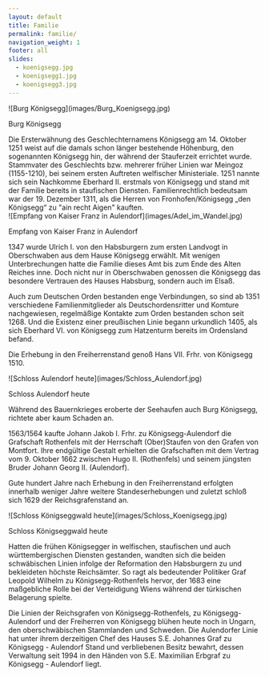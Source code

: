 ```yaml
---
layout: default
title: Familie
permalink: familie/
navigation_weight: 1
footer: all
slides:
  - koenigsegg.jpg
  - koenigsegg1.jpg
  - koenigsegg3.jpg
---
```

<div class='col-sm-6 content' markdown="1">
![Burg Königsegg](images/Burg_Koenigsegg.jpg)
<p>Burg Königsegg</p>
</div>
<div class='col-sm-6 content' markdown="1">
Die Ersterwähnung des Geschlechternamens Königsegg am 14. Oktober 1251 weist auf die damals schon länger bestehende Höhenburg, den sogenannten Königsegg hin, der während der Stauferzeit errichtet wurde. Stammvater des Geschlechts bzw. mehrerer früher Linien war Meingoz (1155-1210), bei seinem ersten Auftreten welfischer Ministeriale. 1251 nannte sich sein Nachkomme Eberhard II. erstmals von Königsegg und stand mit der Familie bereits in staufischen Diensten. Familienrechtlich bedeutsam war der 19. Dezember 1311, als die Herren von Fronhofen/Königsegg „den Königsegg“ zu "ain recht Aigen" kauften.
</div>
<div class="clearfix"></div>
<div class='col-sm-6 content' markdown="1">
![Empfang von Kaiser Franz in Aulendorf](images/Adel_im_Wandel.jpg)
<p>Empfang von Kaiser Franz in Aulendorf</p>
</div>
<div class='col-sm-6 content' markdown="1">
1347 wurde Ulrich I. von den Habsburgern zum ersten Landvogt in Oberschwaben aus dem Hause Königsegg erwählt. Mit wenigen Unterbrechungen hatte die Familie dieses Amt bis zum Ende des Alten Reiches inne. Doch nicht nur in Oberschwaben genossen die Königsegg das besondere Vertrauen des Hauses Habsburg, sondern auch im Elsaß.

Auch zum Deutschen Orden bestanden enge Verbindungen, so sind ab 1351 verschiedene Familienmitglieder als Deutschordensritter und Komture nachgewiesen, regelmäßige Kontakte zum Orden bestanden schon seit 1268. Und die Existenz einer preußischen Linie begann urkundlich 1405, als sich Eberhard VI. von Königsegg zum Hatzenturm bereits im Ordensland befand.

Die Erhebung in den Freiherrenstand genoß Hans VII. Frhr. von Königsegg 1510.
<div class="clearfix"></div>
</div>
<div class='col-sm-6 content' markdown="1">
![Schloss Aulendorf heute](images/Schloss_Aulendorf.jpg)
<p>Schloss Aulendorf heute</p>
</div>
<div class='col-sm-6 content' markdown="1">
Während des Bauernkrieges eroberte der Seehaufen auch Burg Königsegg, richtete aber kaum Schaden an.

1563/1564 kaufte Johann Jakob I. Frhr. zu Königsegg-Aulendorf die Grafschaft Rothenfels mit der Herrschaft (Ober)Staufen von den Grafen von Montfort. Ihre endgültige Gestalt erhielten die Grafschaften mit dem Vertrag vom 9. Oktober 1662 zwischen Hugo II. (Rothenfels) und seinem jüngsten Bruder Johann Georg II. (Aulendorf).

Gute hundert Jahre nach Erhebung in den Freiherrenstand erfolgten innerhalb weniger Jahre weitere Standeserhebungen und zuletzt schloß sich 1629 der Reichsgrafenstand an.
</div>
<div class="clearfix"></div>
<div class='col-sm-6 content' markdown="1">
![Schloss Königseggwald heute](images/Schloss_Koenigsegg.jpg)
<p>Schloss Königseggwald heute</p>
</div>
<div class='col-sm-6 content' markdown="1">
Hatten die frühen Königsegger in welfischen, staufischen und auch württembergischen Diensten gestanden, wandten sich die beiden schwäbischen Linien infolge der Reformation den Habsburgern zu und bekleideten höchste Reichsämter. So ragt als bedeutender Politiker Graf Leopold Wilhelm zu Königsegg-Rothenfels hervor, der 1683 eine maßgebliche Rolle bei der Verteidigung Wiens während der türkischen Belagerung spielte.

Die Linien der Reichsgrafen von Königsegg-Rothenfels, zu Königsegg-Aulendorf und der Freiherren von Königsegg blühen heute noch in Ungarn, den oberschwäbischen Stammlanden und Schweden. Die Aulendorfer Linie hat unter ihrem derzeitigen Chef des Hauses S.E. Johannes Graf zu Königsegg - Aulendorf Stand und verbliebenen Besitz bewahrt, dessen Verwaltung seit 1994 in den Händen von S.E. Maximilian Erbgraf zu Königsegg - Aulendorf liegt.
</div>
